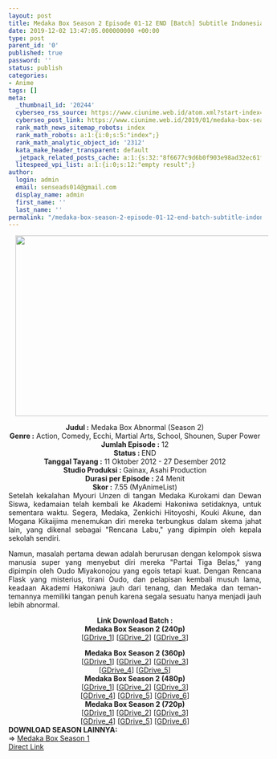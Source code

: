 ```yaml
---
layout: post
title: Medaka Box Season 2 Episode 01-12 END [Batch] Subtitle Indonesia
date: 2019-12-02 13:47:05.000000000 +00:00
type: post
parent_id: '0'
published: true
password: ''
status: publish
categories:
- Anime
tags: []
meta:
  _thumbnail_id: '20244'
  cyberseo_rss_source: https://www.ciunime.web.id/atom.xml?start-index=1351&max-results=150
  cyberseo_post_link: https://www.ciunime.web.id/2019/01/medaka-box-season-2-episode-01-12-end.html
  rank_math_news_sitemap_robots: index
  rank_math_robots: a:1:{i:0;s:5:"index";}
  rank_math_analytic_object_id: '2312'
  kata_make_header_transparent: default
  _jetpack_related_posts_cache: a:1:{s:32:"8f6677c9d6b0f903e98ad32ec61f8deb";a:2:{s:7:"expires";i:1650025337;s:7:"payload";a:0:{}}}
  litespeed_vpi_list: a:1:{i:0;s:12:"empty result";}
author:
  login: admin
  email: senseads014@gmail.com
  display_name: admin
  first_name: ''
  last_name: ''
permalink: "/medaka-box-season-2-episode-01-12-end-batch-subtitle-indonesia/"
---
```

<div class="separator" style="clear: both; text-align: center;"><a href="https://1.bp.blogspot.com/-7nn8J10hpfw/XDg6N41yboI/AAAAAAAAHAQ/FdMCtShUi_8O-oaF6RgsnMT7YwfXRE-GgCPcBGAYYCw/s1600/Medaka%2BBox%2BAbnormal%2BSeason%2B2.jpg" imageanchor="1" style="margin-left: 1em; margin-right: 1em;"><img border="0" data-original-height="720" data-original-width="1280" height="360" src="{{ site.baseurl }}/assets/2019/12/Medaka%2BBox%2BAbnormal%2BSeason%2B2.jpg" width="640" /></a></div>
<p>
<div style="text-align: center;"><b>Judul :</b> Medaka Box Abnormal (Season 2)</div>
<div style="text-align: center;"><b><b>Genre :</b></b> Action, Comedy, Ecchi, Martial Arts, School, Shounen, Super Power</div>
<div style="text-align: center;"><b>Jumlah Episode :</b> 12<br /><b>Status :&nbsp;</b>END<br /><b>Tanggal Tayang :</b> 11 Oktober 2012 - 27 Desember 2012<br /><b>Studio Produksi : </b>Gainax, Asahi Production<br /><b>Durasi per Episode :&nbsp;</b>24 Menit</div>
<div style="text-align: center;"><b>Skor :</b> 7.55 (MyAnimeList)</div>
<div style="text-align: justify;"></div>
<div style="text-align: justify;">Setelah kekalahan Myouri Unzen di tangan Medaka Kurokami dan Dewan Siswa, kedamaian telah kembali ke Akademi Hakoniwa setidaknya, untuk sementara waktu. Segera, Medaka, Zenkichi Hitoyoshi, Kouki Akune, dan Mogana Kikaijima menemukan diri mereka terbungkus dalam skema jahat lain, yang dikenal sebagai "Rencana Labu," yang dipimpin oleh kepala sekolah sendiri.</p>
<p>Namun, masalah pertama dewan adalah berurusan dengan kelompok siswa manusia super yang menyebut diri mereka "Partai Tiga Belas," yang dipimpin oleh Oudo Miyakonojou yang egois tetapi kuat. Dengan Rencana Flask yang misterius, tirani Oudo, dan pelapisan kembali musuh lama, keadaan Akademi Hakoniwa jauh dari tenang, dan Medaka dan teman-temannya memiliki tangan penuh karena segala sesuatu hanya menjadi jauh lebih abnormal.</p></div>
<div style="text-align: justify;"></div>
<div style="text-align: justify;"></div>
<div style="text-align: center;"><b>Link Download Batch :</b></div>
<div style="text-align: center;">
<div style="text-align: center;"><b>Medaka Box Season 2 (240p)</b></div>
<div style="text-align: center;">[<a href="https://drive.google.com/uc?export=download&amp;id=1Q2n1poSbQkw8YpqLnZyUAQpAZB6YDPOI" target="_blank" rel="noopener">GDrive_1</a>] [<a href="https://drive.google.com/uc?export=download&amp;id=1nR-8hVu0r__SPvEijiSGKhyGfEfQ_Lpr" target="_blank" rel="noopener">GDrive_2</a>] [<a href="https://drive.google.com/uc?id=1WEHgZ8Wh-0EztsHItt1Brbm9Wywplp-B" target="_blank" rel="noopener">GDrive_3</a>]</div>
<p></div>
<div style="text-align: center;"><b>Medaka Box Season 2 (360p)</b></div>
<div style="text-align: center;">[<a href="https://drive.google.com/uc?export=download&amp;id=1KAV_SFQ6mSqtgu_-zfTixNAxx7NVnGjS" target="_blank" rel="noopener">GDrive_1</a>] [<a href="https://drive.google.com/uc?export=download&amp;id=1tliQ1lsDebanQnTrjyzjub2na_0lPczM" target="_blank" rel="noopener">GDrive_2</a>] [<a href="https://drive.google.com/uc?id=1U5_BkKTxwvD16SK80mhIup3gc5a3VfWx" target="_blank" rel="noopener">GDrive_3</a>]<br />[<a href="https://drive.google.com/uc?id=1hb4McGQ6Z-4IPebQL3xoBs23s5EUUg1y" target="_blank" rel="noopener">GDrive_4</a>] [<a href="https://drive.google.com/uc?id=1hcVxMbPr5dj9p9jzTd8Vf_E1s-vWfUz4" target="_blank" rel="noopener">GDrive_5</a>]</div>
<div style="text-align: center;"></div>
<div style="text-align: center;"><b>Medaka Box Season 2 (480p)</b><br />[<a href="https://drive.google.com/uc?export=download&amp;id=1qBFSlScv1Bvabv_t4wiq-c1KCE8zXLFv" target="_blank" rel="noopener">GDrive_1</a>] [<a href="https://drive.google.com/uc?export=download&amp;id=103Je8M4ahw1nwYMaQDFclBkpC81EVrti" target="_blank" rel="noopener">GDrive_2</a>] [<a href="https://drive.google.com/uc?export=download&amp;id=1hJEfXuxIrv3svCMby7JWuO3WquOFwpIz" target="_blank" rel="noopener">GDrive_3</a>]<br />[<a href="https://drive.google.com/uc?export=download&amp;id=1G6o-NjyXG-yd3ad8HrIPQApNRVza7MzM" target="_blank" rel="noopener">GDrive_4</a>] [<a href="https://drive.google.com/uc?id=1izhZxajFzg0B2VbXOXl5qY9wjYlkHRG1" target="_blank" rel="noopener">GDrive_5</a>] [<a href="https://drive.google.com/uc?id=1kmgfK5VcbTBd_cDjckGA4sl10SOulnbD" target="_blank" rel="noopener">GDrive_6</a>]</div>
<div style="text-align: center;"><b>Medaka Box Season 2 (720p)</b><br />[<a href="https://drive.google.com/uc?export=download&amp;id=1gN26gnbeoQKhEzA9o9gt6YQj5iPG7Iwe" target="_blank" rel="noopener">GDrive_1</a>] [<a href="https://drive.google.com/uc?export=download&amp;id=1UMfdzvcED803p3Y2Cgm-JQKzv0DavCi1" target="_blank" rel="noopener">GDrive_2</a>] [<a href="https://drive.google.com/uc?export=download&amp;id=11sEldY2PXmUaSfcA1Tud_pXJqXKeAzJO" target="_blank" rel="noopener">GDrive_3</a>]<br />[<a href="https://drive.google.com/uc?export=download&amp;id=1tNzU7KFdeOOq-M9DOOQoSr_z_cGQcwj7" target="_blank" rel="noopener">GDrive_4</a>] [<a href="https://drive.google.com/uc?id=1Y8pG2ADMnTTuGGRwB5Qn3J9pPzGoYoJ4" target="_blank" rel="noopener">GDrive_5</a>] [<a href="https://drive.google.com/uc?id=1v1lFms0uzHtSC_9gZipZWSVCuOguOH5w" target="_blank" rel="noopener">GDrive_6</a>]
<div style="text-align: justify;"></div>
<div style="text-align: justify;"></div>
<div style="text-align: justify;"><b>DOWNLOAD SEASON LAINNYA:</b></div>
<div style="text-align: justify;"></div>
<div style="text-align: justify;">=&gt; <a href="https://www.ciunime.web.id/2019/01/medaka-box-season-1-episode-01-12-end.html" target="_blank" rel="noopener">Medaka Box Season 1</a></div>
<div style="text-align: justify;"></div>
</div>
<link rel="stylesheet" href="https://cdnjs.cloudflare.com/ajax/libs/font-awesome/4.7.0/css/font-awesome.min.css" />
<div class="divbtn"> <a href="https://handymansurrender.com/fihup8buzv?key=94550f7ce39444073321dde3b8782f97" class="btn"><i class="fa fa-download"></i> Direct Link</a> </div>
